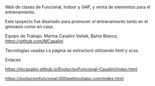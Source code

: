 Web de clases de Funcional, Indoor y GAP, y venta de elementos para el entrenamiento.

Este rpoyecto fue diseñado para promover el entrenamiento tanto en el gimnasio como en casa.

Equipo de Trabajo:
Marina Casalini Vañek, Bahía Blanca, https://github.com/MCasalini

Tecnologías usadas
La página se estructuró utilizando html y scss.

Enlaces

https://mcasalini.github.io/EvolucionFuncional-Casalini/index.html

https://evolucionfuncional.000webhostapp.com/index.html
